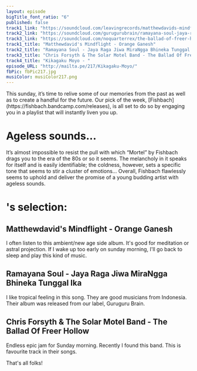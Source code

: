 ```yaml
---
layout: episode
bigTitle_font_ratio: "6"
published: false
track1_link: "https://soundcloud.com/leavingrecords/matthewdavids-mindflight-orange-ganesh"
track2_link: "https://soundcloud.com/gurugurubrain/ramayana-soul-jaya-raga-jiwa-mirangga-bhineka-tunggal-ika"
track3_link: "https://soundcloud.com/noquarterrex/the-ballad-of-freer-hollow-by-chris-forsyth-the-solar-motel-band"
track1_title: "Matthewdavid's Mindflight - Orange Ganesh"
track2_title: "Ramayana Soul - Jaya Raga Jiwa MiraNgga Bhineka Tunggal Ika"
track3_title: "Chris Forsyth & The Solar Motel Band - The Ballad Of Freer Hollow"
track4_title: "Kikagaku Moyo - "
episode_URL: "http://mailta.pe/217/Kikagaku-Moyo/"
fbPic: fbPic217.jpg
musiColor: musiColor217.png
---
```

<p id="introduction">This sunday, it’s time to relive some of our memories from the past as well as to create a handful for the future. Our pick of the week, [Fishbach](https://fishbach.bandcamp.com/releases), is all set to do so by engaging you in a playlist that will instantly liven you up.</p>

# Ageless sounds...

It’s almost impossible to resist the pull with which “Mortel” by Fishbach drags you to the era of the 80s or so it seems. The melancholy in it speaks for itself and is easily identifiable; the coldness, however, sets a specific tone that seems to stir a cluster of emotions… Overall, Fishbach flawlessly seems to uphold and deliver the promise of a young budding artist with ageless sounds.   
 
# 's selection:

## Matthewdavid's Mindflight - Orange Ganesh
I often listen to this ambient/new age side album. It's good for meditation
or astral projection. If I wake up too early on sunday morning, I'll go back to sleep and play this kind of music.

## Ramayana Soul - Jaya Raga Jiwa MiraNgga Bhineka Tunggal Ika
I like tropical feeling in this song. They are good musicians from Indonesia. Their album was released from our label, Guruguru Brain.

## Chris Forsyth & The Solar Motel Band - The Ballad Of Freer Hollow
Endless epic jam for Sunday morning. Recently I found this band. This is favourite track in their songs.

<p id="outroduction">That's all folks! </p>
